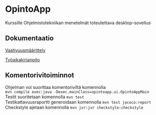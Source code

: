 # OpintoApp
Kurssille Ohjelmistotekniikan menetelmät toteutettava desktop-sovellus
## Dokumentaatio
[Vaativuusmäärittely](https://github.com/anL1/otm-harjoitustyo/blob/master/dokumentaatio/vaativuusmaarittely.md)<br/>

[Työaikakirjanpito](https://github.com/anL1/otm-harjoitustyo/blob/master/dokumentaatio/tyoaikakirjanpito.md)<br/>

## Komentorivitoiminnot
Ohjelman voi suorittaa komentoriviltä komennolla</br> `mvn compile exec:java -Dexec.mainClass=opintoapp.ui.OpintoAppMain`</br>
Testit suoritetaan komennolla `mvn test`</br>
Testikattavuusraportti generoidaan komennolla `mvn test jacoco:report`</br>
Checkstyle ajetaan komennolla `mvn jxr:jxr checkstyle:checkstyle`</br>

